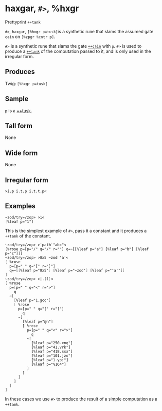 haxgar, `#>`, %hxgr
============================

Prettyprint `++tank`

`#>`, `haxgar`, `[%hxgr p=tusk]`is a synthetic rune that slams
the assumed gate `cain` on `[%zpgr %cntr p]`.

`#>` is a synthetic rune that slams the gate [`++cain`]() with
`p`. `#>` is used to produce a [`++tank`]() of the computation
passed to it, and is only used in the irregular form.

Produces
--------

Twig: `[%hxgr p=tusk]`

Sample
------

`p` is a [++tusk]().

Tall form
---------

None

Wide form
---------

None

Irregular form
--------------

    >i.p i.t.p i.t.t.p<

Examples
--------

    ~zod/try=/zop> >1<
    [%leaf p="1"]

This is the simplest example of `#>`, pass it a constant and it produces
a `++tank` of the constant.

    ~zod/try=/zop> >`path`"abc"<
    [%rose p=[p="/" q="/" r=""] q=~[[%leaf p="a"] [%leaf p="b"] [%leaf p="c"]]]
    ~zod/try=/zop> >0x5 ~zod 'a'<
    [ %rose
      p=[p=" " q="[" r="]"]
      q=~[[%leaf p="0x5"] [%leaf p="~zod"] [%leaf p="'a'"]]
    ]
    ~zod/try=/zop> >|.(1)<
    [ %rose
      p=[p=" " q="<" r=">"]
        q
      ~[
        [%leaf p="1.gcq"]
        [ %rose
          p=[p=" " q="[" r="]"]
            q
          ~[
            [%leaf p="@n"]
            [ %rose
              p=[p=" " q="<" r=">"]
                q
              ~[
                [%leaf p="250.xnq"]
                [%leaf p="41.vrk"]
                [%leaf p="418.ssa"]
                [%leaf p="101.jzo"]
                [%leaf p="1.ypj"]
                [%leaf p="%164"]
              ]
            ]
          ]
        ]
      ]
    ]

In these cases we use `#>` to produce the result of a simple computation
as a `++tank`.
